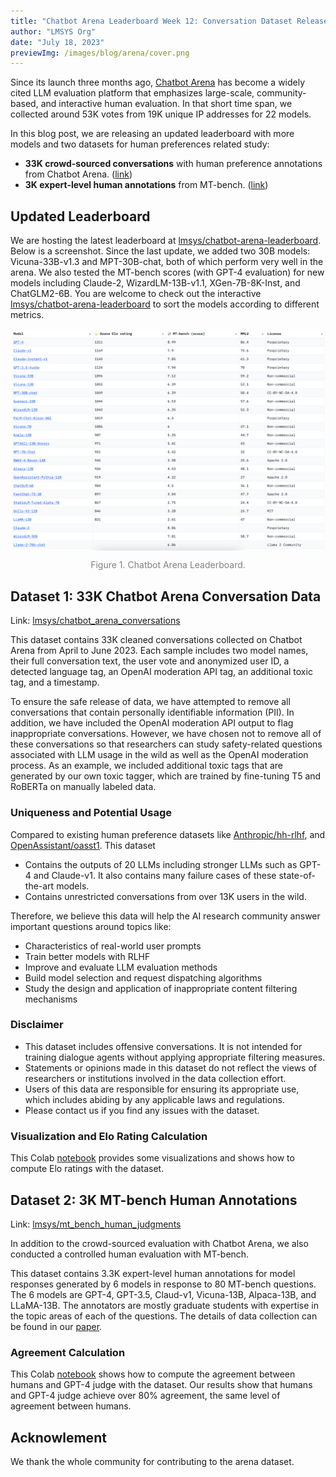 ```yaml
---
title: "Chatbot Arena Leaderboard Week 12: Conversation Dataset Release"
author: "LMSYS Org"
date: "July 18, 2023"
previewImg: /images/blog/arena/cover.png
---
```


Since its launch three months ago, [Chatbot Arena](https://lmsys.org/blog/2023-05-03-arena/) has become a widely cited LLM evaluation platform that emphasizes large-scale, community-based, and interactive human evaluation. In that short time span, we collected around 53K votes from 19K unique IP addresses for 22 models.

In this blog post, we are releasing an updated leaderboard with more models and two datasets for human preferences related study:
- **33K crowd-sourced conversations** with human preference annotations from Chatbot Arena. ([link](https://huggingface.co/datasets/lmsys/chatbot_arena_conversations))
- **3K expert-level human annotations** from MT-bench. ([link](https://huggingface.co/datasets/lmsys/mt_bench_human_judgments))

## Updated Leaderboard

We are hosting the latest leaderboard at [lmsys/chatbot-arena-leaderboard](https://huggingface.co/spaces/lmsys/chatbot-arena-leaderboard). Below is a screenshot. Since the last update, we added two 30B models: Vicuna-33B-v1.3 and MPT-30B-chat, both of which perform very well in the arena.
We also tested the MT-bench scores (with GPT-4 evaluation) for new models including Claude-2, WizardLM-13B-v1.1, XGen-7B-8K-Inst, and ChatGLM2-6B. You are welcome to check out the interactive [lmsys/chatbot-arena-leaderboard](https://huggingface.co/spaces/lmsys/chatbot-arena-leaderboard) to sort the models according to different metrics.

<img src="/images/blog/leaderboard_week12/leaderboard.png" style="display:block; margin-top: auto; margin-left: auto; margin-right: auto; margin-bottom: auto;"></img>
<p style="color:gray; text-align: center;">Figure 1. Chatbot Arena Leaderboard. </p>

## Dataset 1: 33K Chatbot Arena Conversation Data
Link: [lmsys/chatbot_arena_conversations](https://huggingface.co/datasets/lmsys/chatbot_arena_conversations)

This dataset contains 33K cleaned conversations collected on Chatbot Arena from April to June 2023. Each sample includes two model names, their full conversation text, the user vote and anonymized user ID, a detected language tag, an OpenAI moderation API tag, an additional toxic tag, and a timestamp.

To ensure the safe release of data, we have attempted to remove all conversations that contain personally identifiable information (PII). In addition, we have included the OpenAI moderation API output to flag inappropriate conversations. However, we have chosen not to remove all of these conversations so that researchers can study safety-related questions associated with LLM usage in the wild as well as the OpenAI moderation process. As an example, we included additional toxic tags that are generated by our own toxic tagger, which are trained by fine-tuning T5 and RoBERTa on manually labeled data.

### Uniqueness and Potential Usage
Compared to existing human preference datasets like [Anthropic/hh-rlhf](https://huggingface.co/datasets/Anthropic/hh-rlhf), and [OpenAssistant/oasst1](https://huggingface.co/datasets/OpenAssistant/oasst1). This dataset
- Contains the outputs of 20 LLMs including stronger LLMs such as GPT-4 and Claude-v1. It also contains many failure cases of these state-of-the-art models.
- Contains unrestricted conversations from over 13K users in the wild.

Therefore, we believe this data will help the AI research community answer important questions around topics like:
- Characteristics of real-world user prompts
- Train better models with RLHF
- Improve and evaluate LLM evaluation methods
- Build model selection and request dispatching algorithms
- Study the design and application of inappropriate content filtering mechanisms

### Disclaimer
- This dataset includes offensive conversations. It is not intended for training dialogue agents without applying appropriate filtering measures.
- Statements or opinions made in this dataset do not reflect the views of researchers or institutions involved in the data collection effort.
- Users of this data are responsible for ensuring its appropriate use, which includes abiding by any applicable laws and regulations.
- Please contact us if you find any issues with the dataset.

### Visualization and Elo Rating Calculation
This Colab [notebook](https://colab.research.google.com/drive/1J2Wf7sxc9SVmGnSX_lImhT246pxNVZip?usp=sharing) provides some visualizations and shows how to compute Elo ratings with the dataset.

## Dataset 2: 3K MT-bench Human Annotations
Link: [lmsys/mt_bench_human_judgments](https://huggingface.co/datasets/lmsys/mt_bench_human_judgments)

In addition to the crowd-sourced evaluation with Chatbot Arena, we also conducted a controlled human evaluation with MT-bench.

This dataset contains 3.3K expert-level human annotations for model responses generated by 6 models in response to 80 MT-bench questions. The 6 models are GPT-4, GPT-3.5, Claud-v1, Vicuna-13B, Alpaca-13B, and LLaMA-13B. The annotators are mostly graduate students with expertise in the topic areas of each of the questions. The details of data collection can be found in our [paper](https://arxiv.org/abs/2306.05685).

### Agreement Calculation
This Colab [notebook](https://colab.research.google.com/drive/1ctgygDRJhVGUJTQy8-bRZCl1WNcT8De6?usp=sharing) shows how to compute the agreement between humans and GPT-4 judge with the dataset. Our results show that humans and GPT-4 judge achieve over 80\% agreement, the same level of agreement between humans.

## Acknowlement
We thank the whole community for contributing to the arena dataset.
